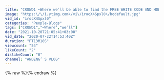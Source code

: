 ```yaml
---
title: "CROWD1 ~Where we’ll be able to find the FREE WHITE CODE AND HOW TO USE IT || #TheBill€uronairesGroup"
image: "https:\/\/i.ytimg.com\/vi\/irocX4Spxl0\/hqdefault.jpg"
vid_id: "irocX4Spxl0"
categories: "People-Blogs"
tags: ["CROWD1","~Where","we’ll"]
date: "2021-10-20T21:05:41+03:00"
vid_date: "2020-07-22T14:53:40Z"
duration: "PT13M18S"
viewcount: "54"
likeCount: "2"
dislikeCount: "0"
channel: "ANDENG’ S VLOG"
---
```

{% raw %}{% endraw %}
